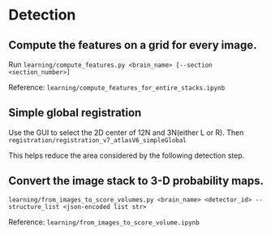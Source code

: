 # Detection

## Compute the features on a grid for every image.

Run `learning/compute_features.py <brain_name> [--section <section_number>]`

Reference: `learning/compute_features_for_entire_stacks.ipynb`

## Simple global registration
Use the GUI to select the 2D center of 12N and 3N(either L or R). Then
`registration/registration_v7_atlasV6_simpleGlobal`

This helps reduce the area considered by the following detection step.

## Convert the image stack to 3-D probability maps.
`learning/from_images_to_score_volumes.py <brain_name> <detector_id> --structure_list <json-encoded list str>`

Reference: `learning/from_images_to_score_volume.ipynb`
